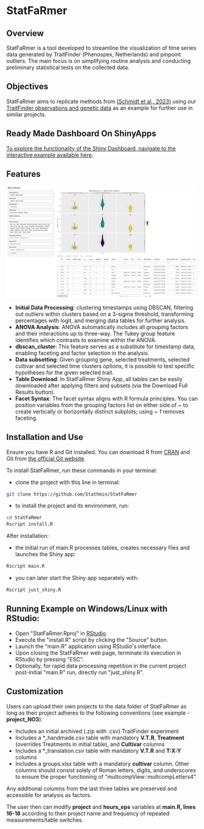 # StatFaRmer

## Overview
StatFaRmer is a tool developed to streamline the visualization of time series data generated by TraitFinder (Phenospex, Netherlands) and pinpoint outliers. The main focus is on simplifying routine analysis and conducting preliminary statistical tests on the collected data.

## Objectives
StatFaRmer aims to replicate methods from [(Schmidt et al., 2023)](https://www.sciencedirect.com/science/article/pii/S0168945223000730) using our [TraitFinder observations and genetic data](data/project_NO3) as an example for further use in similar projects.

## Ready Made Dashboard On ShinyApps
[To explore the functionality of the Shiny Dashboard, navigate to the interactive example available here](https://stathmin.shinyapps.io/StatFaRmer/).

## Features

![Shiny Interface](src/screenshot.png)

- **Initial Data Processing**: clustering timestamps using DBSCAN, filtering out outliers within clusters based on a 3-sigma threshold, transforming percentages with logit, and merging data tables for further analysis.
- **ANOVA Analysis**: ANOVA automatically includes all grouping factors and their interactions up to three-way. The Tukey group feature identifies which contrasts to examine within the ANOVA.
- **dbscan_cluster**: This feature serves as a substitute for timestamp data, enabling faceting and factor selection in the analysis.
- **Data subsetting**: Given grouping gene, selected treatments, selected cultivar and selected time clusters options, it is possible to test specific hypotheses for the given selected trait.
- **Table Download**: In StatFaRmer Shiny App, all tables can be easily downloaded after applying filters and subsets (via the Download Full Results button).
- **Facet Syntax**: The facet syntax aligns with R formula principles. You can position variables from the grouping factors list on either side of ~ to create vertically or horizontally distinct subplots; using *~ 1* removes faceting.

## Installation and Use
Ensure you have R and Git installed. You can download R from [CRAN](https://cran.r-project.org/) and Git from [the official Git website](https://git-scm.com/).

To install StatFaRmer, run these commands in your terminal:
- clone the project with this line in terminal:
```bash
git clone https://github.com/Stathmin/StatFaRmer
```
- to install the project and its environment, run:
```bash
cd StatFaRmer
Rscript install.R
```
After installation:
- the initial run of main.R processes tables, creates necessary files and launches the Shiny app:
```bash
Rscript main.R
```
- you can later start the Shiny app separately with:
```bash
Rscript just_shiny.R
```

## Running Example on Windows/Linux with RStudio:
- Open "StatFaRmer.Rproj" in [RStudio](https://posit.co/download/rstudio-desktop/).
- Execute the "install.R" script by clicking the "Source" button.
- Launch the "main.R" application using RStudio's interface.
- Upon closing the StatFaRmer web page, terminate its execution in RStudio by pressing "ESC".
- Optionally, for rapid data processing repetition in the current project post-initial "main.R" run, directly run "just_shiny.R".

## Customization
Users can upload their own projects to the data folder of StatFaRmer as long as their project adheres to the following conventions (see example - **project_NO3**):
- Includes an initial archived (.zip with .csv) TraitFinder experiment
- Includes a *_handmade.csv table with mandatory **V.T.R**, **Treatment** (overrides Treatments in initial table), and **Cultivar** columns
- Includes a *_translation.csv table with mandatory **V.T.R** and **T:X:Y** columns
- Includes a groups.xlsx table with a mandatory **cultivar** column. Other columns should consist solely of Roman letters, digits, and underscores to ensure the proper functioning of "multcompView::multcompLetters4".

Any additional columns from the last three tables are preserved and accessible for analysis as factors.

The user then can modify **project** and **hours_eps** variables at **main.R, lines 16-18** according to their project name and frequency of repeated measurements/table switches.
